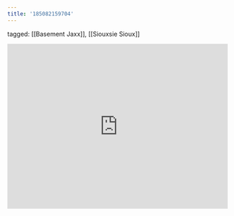```yaml
---
title: '185082159704'
---
```

tagged: [[Basement Jaxx]], [[Siouxsie Sioux]]
<iframe allow="accelerometer; autoplay; clipboard-write; encrypted-media; gyroscope; picture-in-picture" allowfullscreen="" frameborder="0" height="375" id="youtube_iframe" src="https://www.youtube.com/embed/yJvyI3KYMIA?feature=oembed&amp;enablejsapi=1&amp;origin=https://safe.txmblr.com&amp;wmode=opaque" width="500"></iframe>